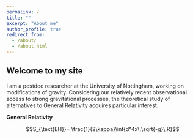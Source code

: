 ```yaml
---
permalink: /
title: ""
excerpt: "About me"
author_profile: true
redirect_from: 
  - /about/
  - /about.html
---
```


Welcome to my site
------
I am a postdoc researcher at the University of Nottingham, working on modifications of gravity. Considering our relatively recent observational access to strong gravitational processes, the theoretical study of alternatives to General Relativity acquires particular interest.


**General Relativity**

$$S_{\text{EH}}= \frac{1}{2\kappa}\int{d^4x\,\sqrt{-g}\,R}$$

